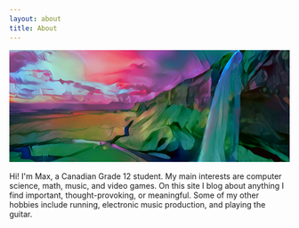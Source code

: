 ```yaml
---
layout: about
title: About
---
```


![](assets/images/banners/about.webp)

Hi! I'm Max, a Canadian Grade 12 student. My main interests are computer science, math, music, and video games. On this site I blog about anything I find important, thought-provoking, or meaningful. Some of my other hobbies include running, electronic music production, and playing the guitar.